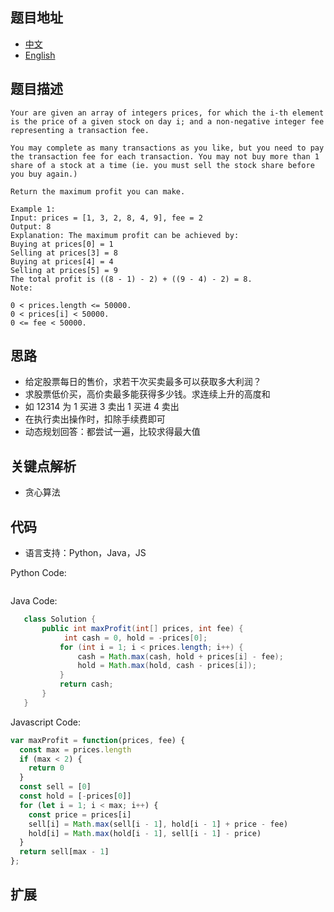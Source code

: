 ## 题目地址

- [中文](https://leetcode-cn.com/problems/best-time-to-buy-and-sell-stock-with-transaction-fee/)
- [English](https://leetcode-cn.com/problems/best-time-to-buy-and-sell-stock-with-transaction-fee/)

## 题目描述

```
Your are given an array of integers prices, for which the i-th element is the price of a given stock on day i; and a non-negative integer fee representing a transaction fee.

You may complete as many transactions as you like, but you need to pay the transaction fee for each transaction. You may not buy more than 1 share of a stock at a time (ie. you must sell the stock share before you buy again.)

Return the maximum profit you can make.

Example 1:
Input: prices = [1, 3, 2, 8, 4, 9], fee = 2
Output: 8
Explanation: The maximum profit can be achieved by:
Buying at prices[0] = 1
Selling at prices[3] = 8
Buying at prices[4] = 4
Selling at prices[5] = 9
The total profit is ((8 - 1) - 2) + ((9 - 4) - 2) = 8.
Note:

0 < prices.length <= 50000.
0 < prices[i] < 50000.
0 <= fee < 50000.

```

## 思路

- 给定股票每日的售价，求若干次买卖最多可以获取多大利润？
- 求股票低价买，高价卖最多能获得多少钱。求连续上升的高度和
- 如 12314 为 1 买进 3 卖出 1 买进 4 卖出
- 在执行卖出操作时，扣除手续费即可
- 动态规划回答：都尝试一遍，比较求得最大值
<!-- 
维护两个利润值：
cash 表示当前不持有股票时的最大利润
hold 表示当前持有股票时的最大利润
现在，新的一天 i 到来了。
想得到新的 cash 利润，有两种策略：什么都不做，以及卖掉当前持有的股票
即，cash vs hold + prices[i] - fee
想得到新的 hold 利润，有两种策略：什么都不做，以及以当前的价格买入股票
即，hold vs cash - prices[i] 
-->

## 关键点解析

- 贪心算法

## 代码

- 语言支持：Python，Java，JS

Python Code:

```python

```

Java Code:

```java
   class Solution {
       public int maxProfit(int[] prices, int fee) {
            int cash = 0, hold = -prices[0];
           for (int i = 1; i < prices.length; i++) {
               cash = Math.max(cash, hold + prices[i] - fee);
               hold = Math.max(hold, cash - prices[i]);
           }
           return cash;
       }
   }
```

Javascript Code:

```js
var maxProfit = function(prices, fee) {
  const max = prices.length
  if (max < 2) {
    return 0
  }
  const sell = [0]
  const hold = [-prices[0]]
  for (let i = 1; i < max; i++) {
    const price = prices[i]
    sell[i] = Math.max(sell[i - 1], hold[i - 1] + price - fee)
    hold[i] = Math.max(hold[i - 1], sell[i - 1] - price)
  }
  return sell[max - 1]
};
```

## 扩展
